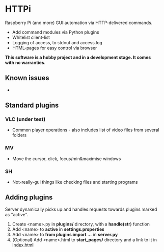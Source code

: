 # HTTPi

Raspberry Pi (and more) GUI automation via HTTP-delivered commands.

- Add command modules via Python plugins
- Whitelist client-list
- Logging of access, to stdout and access.log
- HTML-pages for easy control via browser

**This software is a hobby project and in a development stage.
It comes with no warranties.**

## Known issues

- 

## Standard plugins

### VLC (under test)

- Common player operations - also includes list of video files from several folders

### MV

- Move the cursor, click, focus/min&maximise windows

### SH

- Not-really-gui things like checking files and starting programs

## Adding plugins

Server dynamically picks up and handles requests towards plugins marked as "active".

1. Create &lt;name>.py in **plugins/** directory, with a **handle(str)** function
2. Add &lt;name> to **active** in **settings.properties**
3. Add &lt;name> to **from plugins import ...** in **server.py**
4. (Optional) Add &lt;name>.html to **start_pages/** directory and a link to it in index.html
